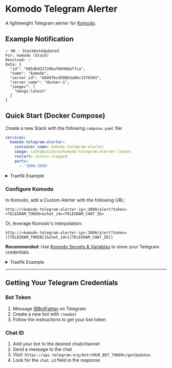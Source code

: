 # Komodo Telegram Alerter

A lightweight Telegram alerter for [Komodo](https://komo.do).

## Example Notification

```
✅ OK - StackAutoUpdated
For: komodo (Stack)
Resolved: ✅
Data: {
  "id": "685db922720baf6840daffca",
  "name": "komodo",
  "server_id": "6849fbcd598b3a0bc1570303",
  "server_name": "docker-1",
  "images": [
    "mongo:latest"
  ]
}
```

## Quick Start (Docker Compose)

Create a new Stack with the following `compose.yaml` file:

```yaml
services:
  komodo-telegram-alerter:
    container_name: komodo-telegram-alerter
    image: sashabusinaro/komodo-telegram-alerter:latest
    restart: unless-stopped
    ports:
      - '3000:3000'
```

<details>
<summary>Traefik Example</summary>

```yaml
services:
  komodo-telegram-alerter:
    container_name: komodo-telegram-alerter
    image: sashabusinaro/komodo-telegram-alerter:latest
    restart: unless-stopped
    # ports:
    #   - '3000:3000'
    networks:
      - proxy
    labels:
      traefik.enable: 'true'
      traefik.docker.network: proxy
      traefik.http.routers.komodo-telegram-alerter.entrypoints: websecure
      traefik.http.routers.komodo-telegram-alerter.rule: Host(`komodo-telegram-alerter.${DOMAIN}`)
      traefik.http.routers.komodo-telegram-alerter.tls: 'true'
      traefik.http.routers.komodo-telegram-alerter.tls.certresolver: cloudflare
      traefik.http.services.komodo-telegram-alerter.loadbalancer.server.port: '3000'

networks:
  proxy:
    external: true
```

</details>

### Configure Komodo

In Komodo, add a Custom Alerter with the following URL:

`http://<komodo-telegram-alerter-ip>:3000/alert?token=<TELEGRAM_TOKEN>&chat_id=<TELEGRAM_CHAT_ID>`

Or, leverage Komodo's interpolation:

`http://<komodo-telegram-alerter-ip>:3000/alert?token=[[TELEGRAM_TOKEN]]&chat_id=[[TELEGRAM_CHAT_ID]]`

**Recommended**: Use [Komodo Secrets & Variables](https://komo.do/docs/variables) to store your Telegram credentials.

<details>
<summary>Traefik Example</summary>

`https://komodo-telegram-alerter.[[DOMAIN]]/alert?token=[[TELEGRAM_TOKEN]]&chat_id=[[TELEGRAM_CHAT_ID]]`

</details>

---

## Getting Your Telegram Credentials

### Bot Token
1. Message [@BotFather](https://t.me/botfather) on Telegram
2. Create a new bot with `/newbot`
3. Follow the instructions to get your bot token

### Chat ID
1. Add your bot to the desired chat/channel
2. Send a message to the chat
3. Visit: `https://api.telegram.org/bot<YOUR_BOT_TOKEN>/getUpdates`
4. Look for the `chat.id` field in the response